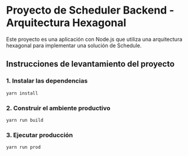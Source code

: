 # Proyecto de Scheduler Backend - Arquitectura Hexagonal

Este proyecto es una aplicación con  Node.js que utiliza una arquitectura hexagonal para implementar una solución de Schedule.


## Instrucciones de levantamiento del proyecto

### 1. Instalar las dependencias
	yarn install

### 2. Construir el ambiente productivo
	yarn run build

### 3. Ejecutar producción
    yarn run prod


